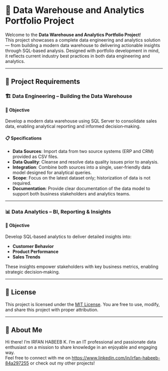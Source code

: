 # 🚀 Data Warehouse and Analytics Portfolio Project

Welcome to the **Data Warehouse and Analytics Portfolio Project**!  
This project showcases a complete data engineering and analytics solution — from building a modern data warehouse to delivering actionable insights through SQL-based analysis. Designed with portfolio development in mind, it reflects current industry best practices in both data engineering and analytics.

---

## 📌 Project Requirements

### 🏗️ Data Engineering – Building the Data Warehouse

#### 🎯 Objective  
Develop a modern data warehouse using SQL Server to consolidate sales data, enabling analytical reporting and informed decision‑making.

#### 📋 Specifications  
- **Data Sources**: Import data from two source systems (ERP and CRM) provided as CSV files.  
- **Data Quality**: Cleanse and resolve data quality issues prior to analysis.  
- **Integration**: Combine both sources into a single, user‑friendly data model designed for analytical queries.  
- **Scope**: Focus on the latest dataset only; historization of data is not required.  
- **Documentation**: Provide clear documentation of the data model to support both business stakeholders and analytics teams.

---

### 📊 Data Analytics – BI, Reporting & Insights

#### 🎯 Objective  
Develop SQL‑based analytics to deliver detailed insights into:  
- **Customer Behavior**  
- **Product Performance**  
- **Sales Trends**

These insights empower stakeholders with key business metrics, enabling strategic decision‑making.

---

## 📝 License

This project is licensed under the [MIT License](LICENSE). You are free to use, modify, and share this project with proper attribution.

---

## 🌟 About Me

Hi there! I’m IRFAN HABEEB K. I’m an IT professional and passionate data enthusiast on a mission to share knowledge in an enjoyable and engaging way.  
Feel free to connect with me on  https://www.linkedin.com/in/irfan-habeeb-84a297255  or check out my other projects!

